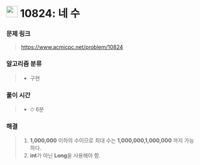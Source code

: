 # <img src="https://static.solved.ac/tier_small/5.svg" width=30> 10824: 네 수

### 문제 링크
> https://www.acmicpc.net/problem/10824

### 알고리즘 분류
>- 구현

### 풀이 시간
>- ⏱ 6분

### 해결
> 1. **1,000,000** 이하의 수이므로 최대 수는 **1,000,000,1,000,000** 까지 가능하다.
> 2. **int**가 아닌 **Long**을 사용해야 함.
